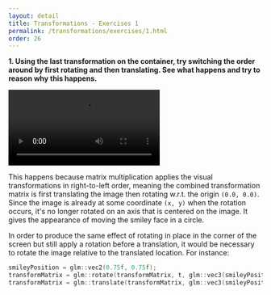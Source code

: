 ```yaml
---
layout: detail
title: Transformations - Exercises 1
permalink: /transformations/exercises/1.html
order: 26
---
```


**1. Using the last transformation on the container, try switching the order around by first rotating and then translating. See what happens and try to reason why this happens.** 

<video controls autoplay loop src="{{ site.baseurl }}/assets/transformations/exercises/1/1.mp4"></video>

This happens because matrix multiplication applies the visual transformations in right-to-left order, meaning the combined transformation matrix is first translating the image then rotating w.r.t. the origin ```(0.0, 0.0)```. Since the image is already at some coordinate ```(x, y)``` when the rotation occurs, it's no longer rotated on an axis that is centered on the image. It gives the appearance of moving the smiley face in a circle.

In order to produce the same effect of rotating in place in the corner of the screen but still apply a rotation before a translation, it would be necessary to rotate the image relative to the translated location. For instance: 

```c++
smileyPosition = glm::vec2(0.75f, 0.75f);
transformMatrix = glm::rotate(transformMatrix, t, glm::vec3(smileyPosition, 1.0f));
transformMatrix = glm::translate(transformMatrix, glm::vec3(smileyPosition, 1.0f));
```